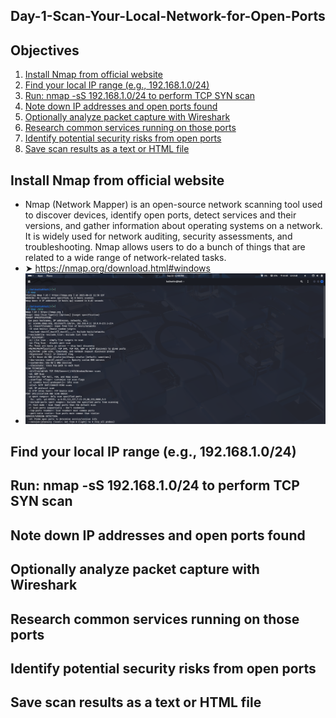 ## Day-1-Scan-Your-Local-Network-for-Open-Ports

## Objectives
1. [Install Nmap from official website](#Install-Nmap-from-official-website)
2. [Find your local IP range (e.g., 192.168.1.0/24)](#Find-your-local-IP-range-(e.g.,-192.168.1.0/24))
3. [Run: nmap -sS 192.168.1.0/24 to perform TCP SYN scan](#Run:-nmap--sS-192.168.1.0/24-to-perform-TCP-SYN-scan)
4. [Note down IP addresses and open ports found](#Note-down-IP-addresses-and-open-ports-found)
5. [Optionally analyze packet capture with Wireshark](#Optionally-analyze-packet-capture-with-Wireshark)
6. [Research common services running on those ports](#Research-common-services-running-on-those-ports)
7. [Identify potential security risks from open ports](#Identify-potential-security-risks-from-open-ports)
8. [Save scan results as a text or HTML file](#Save-scan-results-as-a-text-or-HTML-file)

  
 ## Install Nmap from official website
 - Nmap (Network Mapper) is an open-source network scanning tool used to discover devices, identify open ports, detect services and their versions, and gather information about operating systems on a network. It is widely used for network auditing, security assessments, and troubleshooting. Nmap allows users to do a bunch of things that are related to a wide range of network-related tasks.
 - ➤ https://nmap.org/download.html#windows
 - ![image](https://github.com/NATTOMR/Day-1-Scan-Your-Local-Network-for-Open-Ports/blob/main/image-1.png)

 ## Find your local IP range (e.g., 192.168.1.0/24)
 ## Run: nmap -sS 192.168.1.0/24 to perform TCP SYN scan
 ## Note down IP addresses and open ports found
 ## Optionally analyze packet capture with Wireshark
 ## Research common services running on those ports
 ## Identify potential security risks from open ports
 ## Save scan results as a text or HTML file
